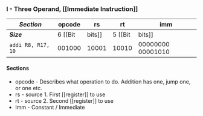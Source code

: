 ### I - Three Operand, [[Immediate Instruction]]

| ***Section*** | opcode | rs | rt | imm |
| ------------- | ------ | -- | -- | --------- |
| ***Size*** | 6 [[Bit|bits]] | 5 [[Bit|bits]] | 5 [[Bit|bits]] | 16 [[Bit|bits]] |
| `addi R8, R17, 10` | 001000 | 10001 | 10010 | 00000000 00001010 |

#### Sections
- opcode - Describes what operation to do. Addition has one, jump one, or one etc.
- rs - source 1. First [[register]] to use
- rt - source 2. Second [[register]] to use
- Imm - Constant / Immediate